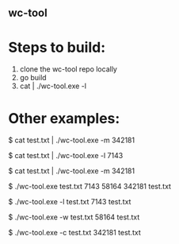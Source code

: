 ## wc-tool

# Steps to build:

1. clone the wc-tool repo locally
2. go build
3. cat <filename> | ./wc-tool.exe -l

# Other examples:

$ cat test.txt | ./wc-tool.exe -m
  342181 

$ cat test.txt | ./wc-tool.exe -l
    7143 

$ cat test.txt | ./wc-tool.exe -m
  342181 

$ ./wc-tool.exe test.txt 
7143 58164 342181 test.txt

$ ./wc-tool.exe -l test.txt
    7143 test.txt


$ ./wc-tool.exe -w test.txt
   58164 test.txt


$ ./wc-tool.exe -c test.txt
  342181 test.txt



